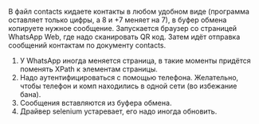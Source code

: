 В файл contacts кидаете контакты в любом удобном виде (программа оставляет только цифры, а 8 и +7 меняет на 7), в буфер обмена копируете нужное сообщение.
Запускается браузер со страницей WhatsApp Web, где надо сканировать QR код.
Затем идёт отправка сообщений контактам по документу contacts.

1. У WhatsApp иногда меняется страница, в такие моменты придётся поменять XPath к элементам страницы.
2. Надо аутентифицироваться с помощью телефона. Желательно, чтобы телефон и комп находились в одной сети (во избежание бана).
3. Сообщения вставляются из буфера обмена.
4. Драйвер selenium устаревает, его надо иногда обновить. 
